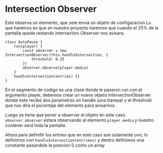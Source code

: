 # Intersection Observer
Este observa un elemento, que sele envia un objeto de configuracion.Lo que haremos es que en nuestro proyecto haremos que cuando el 25% de la pantalla quede restando Intersection Observer nos avisara.

```
class AutoPause {
    run(player) {
        const observer = new IntersectionObserver(this.handleIntersection, {
            threshold: 0.25
        })
        observer.observe(player.media)
    }
    handleIntersection(entries) {}
}
```
En el segmento de codigo es una clase donde le pasaron run con el argumento player, debemos crear un nuevo objeto IntersectionObserver donde este recibe dos parametros un handle (una trampa) y el threshold que nos dira el pocentaje del elemento para avisarnos.

Luego se tiene que poner a observar el objeto en este caso ```observer.observer``` estara observando al elemento ```player.media``` y nuestro contener será toda la pantalla.

Ahora para definifir los entries que en este caso son solamente uno, lo definimos con ```handleIntersection(entriees)``` y dentro definimos una constante pasandole la posicion 0 como un array